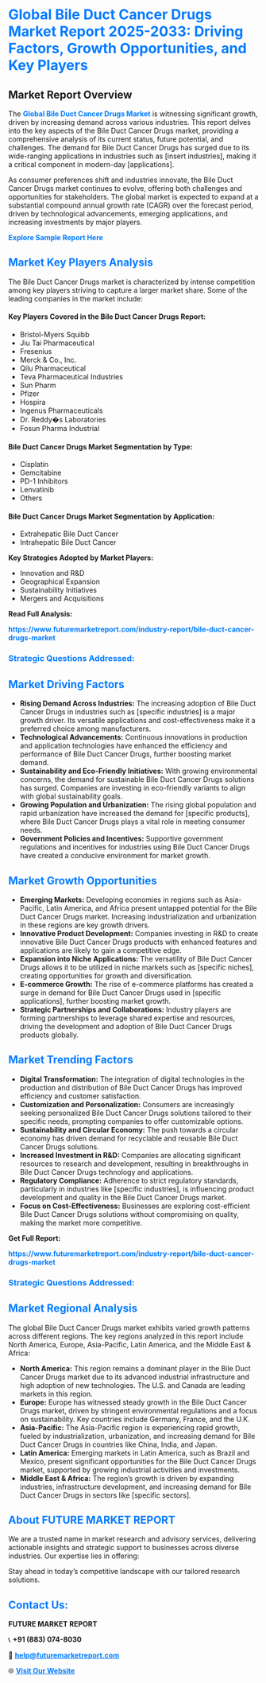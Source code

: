 <h1 style="color: #007BFF;">Global Bile Duct Cancer Drugs Market Report 2025-2033: Driving Factors, Growth Opportunities, and Key Players</h1>

<section id="overview">
<h2>Market Report Overview</h2>
<p>The <a href="https://www.futuremarketreport.com/industry-report/bile-duct-cancer-drugs-market" style="color: #007BFF; text-decoration: none;"><strong>Global Bile Duct Cancer Drugs Market</strong></a> is witnessing significant growth, driven by increasing demand across various industries. This report delves into the key aspects of the Bile Duct Cancer Drugs market, providing a comprehensive analysis of its current status, future potential, and challenges. The demand for Bile Duct Cancer Drugs has surged due to its wide-ranging applications in industries such as [insert industries], making it a critical component in modern-day [applications].</p>
<p>As consumer preferences shift and industries innovate, the Bile Duct Cancer Drugs market continues to evolve, offering both challenges and opportunities for stakeholders. The global market is expected to expand at a substantial compound annual growth rate (CAGR) over the forecast period, driven by technological advancements, emerging applications, and increasing investments by major players.</p>
</section>

<section id="overview">
<p><a href="https://www.futuremarketreport.com/request-sample/reportId=64525" style="color: #007BFF; text-decoration: none;"><strong>Explore Sample Report Here</strong></a></p>
</section>

<section id="key-players">
<h2 style="color: #007BFF;">Market Key Players Analysis</h2>
<p>The Bile Duct Cancer Drugs market is characterized by intense competition among key players striving to capture a larger market share. Some of the leading companies in the market include:</p>
<h4>Key Players Covered in the Bile Duct Cancer Drugs Report:</h4>
<ul><li>Bristol-Myers Squibb</li><li>Jiu Tai Pharmaceutical</li><li>Fresenius</li><li>Merck &amp; Co., Inc.</li><li>Qilu Pharmaceutical</li><li>Teva Pharmaceutical Industries</li><li>Sun Pharm</li><li>Pfizer</li><li>Hospira</li><li>Ingenus Pharmaceuticals</li><li>Dr. Reddy�s Laboratories</li><li>Fosun Pharma Industrial</li></ul>
<h4>Bile Duct Cancer Drugs Market Segmentation by Type:</h4>
<ul><li>Cisplatin</li><li>Gemcitabine</li><li>PD-1 Inhibitors</li><li>Lenvatinib</li><li>Others</li></ul>

<h4>Bile Duct Cancer Drugs Market Segmentation by Application:</h4>
<ul><li>Extrahepatic Bile Duct Cancer</li><li>Intrahepatic Bile Duct Cancer</li></ul>
<p><strong>Key Strategies Adopted by Market Players:</strong></p>
<ul>
<li>Innovation and R&D</li>
<li>Geographical Expansion</li>
<li>Sustainability Initiatives</li>
<li>Mergers and Acquisitions</li>
</ul>
</section>

<section>
<p><strong>Read Full Analysis: </strong></p><a href="https://www.futuremarketreport.com/industry-report/bile-duct-cancer-drugs-market" style="color: #007BFF; text-decoration: none;"><strong>https://www.futuremarketreport.com/industry-report/bile-duct-cancer-drugs-market</strong></a>
<h3 style="color: #007BFF;">Strategic Questions Addressed:</h3>
</section>

<section id="driving-factors">
<h2 style="color: #007BFF;">Market Driving Factors</h2>
<ul>
<li><strong>Rising Demand Across Industries:</strong> The increasing adoption of Bile Duct Cancer Drugs in industries such as [specific industries] is a major growth driver. Its versatile applications and cost-effectiveness make it a preferred choice among manufacturers.</li>
<li><strong>Technological Advancements:</strong> Continuous innovations in production and application technologies have enhanced the efficiency and performance of Bile Duct Cancer Drugs, further boosting market demand.</li>
<li><strong>Sustainability and Eco-Friendly Initiatives:</strong> With growing environmental concerns, the demand for sustainable Bile Duct Cancer Drugs solutions has surged. Companies are investing in eco-friendly variants to align with global sustainability goals.</li>
<li><strong>Growing Population and Urbanization:</strong> The rising global population and rapid urbanization have increased the demand for [specific products], where Bile Duct Cancer Drugs plays a vital role in meeting consumer needs.</li>
<li><strong>Government Policies and Incentives:</strong> Supportive government regulations and incentives for industries using Bile Duct Cancer Drugs have created a conducive environment for market growth.</li>
</ul>
</section>

<section id="growth-opportunities">
<h2 style="color: #007BFF;">Market Growth Opportunities</h2>
<ul>
<li><strong>Emerging Markets:</strong> Developing economies in regions such as Asia-Pacific, Latin America, and Africa present untapped potential for the Bile Duct Cancer Drugs market. Increasing industrialization and urbanization in these regions are key growth drivers.</li>
<li><strong>Innovative Product Development:</strong> Companies investing in R&D to create innovative Bile Duct Cancer Drugs products with enhanced features and applications are likely to gain a competitive edge.</li>
<li><strong>Expansion into Niche Applications:</strong> The versatility of Bile Duct Cancer Drugs allows it to be utilized in niche markets such as [specific niches], creating opportunities for growth and diversification.</li>
<li><strong>E-commerce Growth:</strong> The rise of e-commerce platforms has created a surge in demand for Bile Duct Cancer Drugs used in [specific applications], further boosting market growth.</li>
<li><strong>Strategic Partnerships and Collaborations:</strong> Industry players are forming partnerships to leverage shared expertise and resources, driving the development and adoption of Bile Duct Cancer Drugs products globally.</li>
</ul>
</section>

<section id="trending-factors">
<h2 style="color: #007BFF;">Market Trending Factors</h2>
<ul>
<li><strong>Digital Transformation:</strong> The integration of digital technologies in the production and distribution of Bile Duct Cancer Drugs has improved efficiency and customer satisfaction.</li>
<li><strong>Customization and Personalization:</strong> Consumers are increasingly seeking personalized Bile Duct Cancer Drugs solutions tailored to their specific needs, prompting companies to offer customizable options.</li>
<li><strong>Sustainability and Circular Economy:</strong> The push towards a circular economy has driven demand for recyclable and reusable Bile Duct Cancer Drugs solutions.</li>
<li><strong>Increased Investment in R&D:</strong> Companies are allocating significant resources to research and development, resulting in breakthroughs in Bile Duct Cancer Drugs technology and applications.</li>
<li><strong>Regulatory Compliance:</strong> Adherence to strict regulatory standards, particularly in industries like [specific industries], is influencing product development and quality in the Bile Duct Cancer Drugs market.</li>
<li><strong>Focus on Cost-Effectiveness:</strong> Businesses are exploring cost-efficient Bile Duct Cancer Drugs solutions without compromising on quality, making the market more competitive.</li>
</ul>
</section>

<section>
<p><strong>Get Full Report: </strong></p><a href="https://www.futuremarketreport.com/industry-report/bile-duct-cancer-drugs-market" style="color: #007BFF; text-decoration: none;"><strong>https://www.futuremarketreport.com/industry-report/bile-duct-cancer-drugs-market</strong></a>
<h3 style="color: #007BFF;">Strategic Questions Addressed:</h3>
</section>


<section id="regional-analysis">
<h2 style="color: #007BFF;">Market Regional Analysis</h2>
<p>The global Bile Duct Cancer Drugs market exhibits varied growth patterns across different regions. The key regions analyzed in this report include North America, Europe, Asia-Pacific, Latin America, and the Middle East & Africa:</p>
<ul>
<li><strong>North America:</strong> This region remains a dominant player in the Bile Duct Cancer Drugs market due to its advanced industrial infrastructure and high adoption of new technologies. The U.S. and Canada are leading markets in this region.</li>
<li><strong>Europe:</strong> Europe has witnessed steady growth in the Bile Duct Cancer Drugs market, driven by stringent environmental regulations and a focus on sustainability. Key countries include Germany, France, and the U.K.</li>
<li><strong>Asia-Pacific:</strong> The Asia-Pacific region is experiencing rapid growth, fueled by industrialization, urbanization, and increasing demand for Bile Duct Cancer Drugs in countries like China, India, and Japan.</li>
<li><strong>Latin America:</strong> Emerging markets in Latin America, such as Brazil and Mexico, present significant opportunities for the Bile Duct Cancer Drugs market, supported by growing industrial activities and investments.</li>
<li><strong>Middle East & Africa:</strong> The region’s growth is driven by expanding industries, infrastructure development, and increasing demand for Bile Duct Cancer Drugs in sectors like [specific sectors].</li>
</ul>
</section>

<footer>
<h2 style="color: #007BFF;">About FUTURE MARKET REPORT</h2>
<p>We are a trusted name in market research and advisory services, delivering actionable insights and strategic support to businesses across diverse industries. Our expertise lies in offering:</p>

<p>Stay ahead in today’s competitive landscape with our tailored research solutions.</p>

<h2 style="color: #007BFF;">Contact Us:</h2>
<p><strong>FUTURE MARKET REPORT</strong></p>
<p>📞 <strong>+91 (883) 074-8030</strong></p>
<p>📧 <strong><a href="mailto:help@futuremarketreport.com" style="color: #007BFF;">help@futuremarketreport.com</a></strong></p>
<p>🌐 <strong><a href="https://www.futuremarketreport.com/" style="color: #007BFF;">Visit Our Website</a></strong></p>
</footer>
